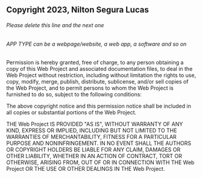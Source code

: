 ## Copyright 2023, Nilton Segura Lucas

###### Please delete this line and the next one
###### APP TYPE can be a webpage/website, a web app, a software and so on

Permission is hereby granted, free of charge, to any person obtaining a copy of this Web Project and associated documentation files, to deal in the Web Project without restriction, including without limitation the rights to use, copy, modify, merge, publish, distribute, sublicense, and/or sell copies of the Web Project, and to permit persons to whom the Web Project is furnished to do so, subject to the following conditions:

The above copyright notice and this permission notice shall be included in all copies or substantial portions of the Web Project.

THE Web Project IS PROVIDED "AS IS", WITHOUT WARRANTY OF ANY KIND, EXPRESS OR IMPLIED, INCLUDING BUT NOT LIMITED TO THE WARRANTIES OF MERCHANTABILITY, FITNESS FOR A PARTICULAR PURPOSE AND NONINFRINGEMENT. IN NO EVENT SHALL THE AUTHORS OR COPYRIGHT HOLDERS BE LIABLE FOR ANY CLAIM, DAMAGES OR OTHER LIABILITY, WHETHER IN AN ACTION OF CONTRACT, TORT OR OTHERWISE, ARISING FROM, OUT OF OR IN CONNECTION WITH THE Web Project OR THE USE OR OTHER DEALINGS IN THE Web Project.
